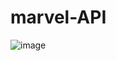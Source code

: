 # marvel-API

![image](https://user-images.githubusercontent.com/49110761/152059221-de68219c-1770-4706-8b4e-6d2f44bd5481.png)
